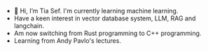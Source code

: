 - 👋 Hi, I’m Tia Sef. I'm currently learning machine learning.
- Have a keen interest in vector database system, LLM, RAG and langchain.
- Am now switching from Rust programming to C++ programming.
- Learning from Andy Pavlo's lectures. 
